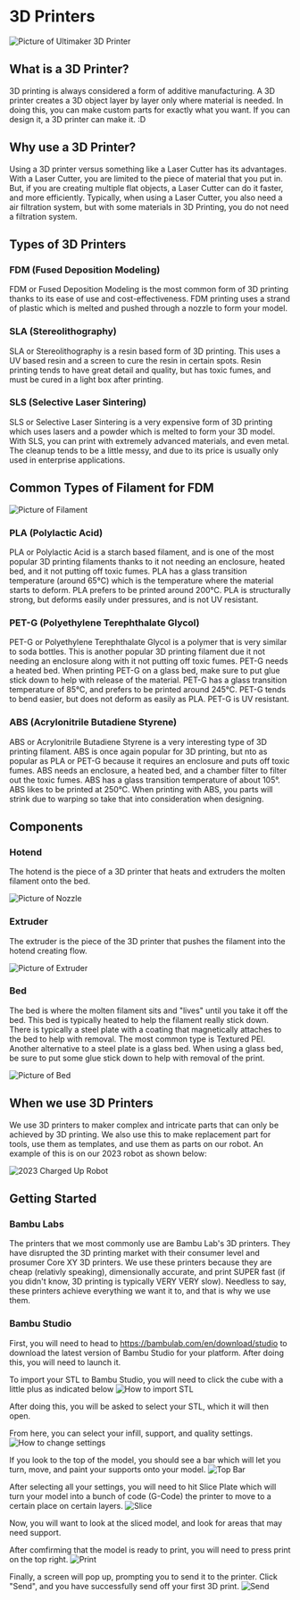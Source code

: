 # 3D Printers
![Picture of Ultimaker 3D Printer](https://cdn.discordapp.com/attachments/983922080879869962/1135469515489148998/Ultimaker_History_-_6_Ultimaker_2.png)
## What is a 3D Printer?
3D printing is always considered a form of additive manufacturing. A 3D printer creates a 3D object layer by layer only where material is needed. In doing this, you can make custom parts for exactly what you want. If you can design it, a 3D printer can make it. :D
## Why use a 3D Printer?
Using a 3D printer versus something like a Laser Cutter has its advantages. With a Laser Cutter, you are limited to the piece of material that you put in. But, if you are creating multiple flat objects, a Laser Cutter can do it faster, and more efficiently. Typically, when using a Laser Cutter, you also need a air filtration system, but with some materials in 3D Printing, you do not need a filtration system.

## Types of 3D Printers
### FDM (Fused Deposition Modeling)
FDM or Fused Deposition Modeling is the most common form of 3D printing thanks to its ease of use and cost-effectiveness. FDM printing uses a strand of plastic which is melted and pushed through a nozzle to form your model. 
### SLA (Stereolithography)
SLA or Stereolithography is a resin based form of 3D printing. This uses a UV based resin and a screen to cure the resin in certain spots. Resin printing tends to have great detail and quality, but has toxic fumes, and must be cured in a light box after printing. 
### SLS (Selective Laser Sintering)
SLS or Selective Laser Sintering is a very expensive form of 3D printing which uses lasers and a powder which is melted to form your 3D model. With SLS, you can print with extremely advanced materials, and even metal. The cleanup tends to be a little messy, and due to its price is usually only used in enterprise applications. 

## Common Types of Filament for FDM
![Picture of Filament](https://cdn.discordapp.com/attachments/898001388288741426/1135480694538240000/lighter.png)
### PLA (Polylactic Acid)
PLA or Polylactic Acid is a starch based filament, and is one of the most popular 3D printing filaments thanks to it not needing an enclosure, heated bed, and it not putting off toxic fumes. PLA has a glass transition temperature (around 65°C) which is the temperature where the material starts to deform. PLA prefers to be printed around 200°C. PLA is structurally strong, but deforms easily under pressures, and is not UV resistant. 
### PET-G (Polyethylene Terephthalate Glycol)
PET-G or Polyethylene Terephthalate Glycol is a polymer that is very similar to soda bottles. This is another popular 3D printing filament due it not needing an enclosure along with it not putting off toxic fumes. PET-G needs a heated bed. When printing PET-G on a glass bed, make sure to put glue stick down to help with release of the material. PET-G has a glass transition temperature of 85°C, and prefers to be printed around 245°C. PET-G tends to bend easier, but does not deform as easily as PLA. PET-G is UV resistant.
### ABS (Acrylonitrile Butadiene Styrene)
ABS or Acrylonitrile Butadiene Styrene is a very interesting type of 3D printing filament. ABS is once again popular for 3D printing, but nto as popular as PLA or PET-G because it requires an enclosure and puts off toxic fumes. ABS needs an enclosure, a heated bed, and a chamber filter to filter out the toxic fumes. ABS has a glass transition temperature of about 105°. ABS likes to be printed at 250°C. When printing with ABS, you parts will strink due to warping so take that into consideration when designing. 
## Components
### Hotend
The hotend is the piece of a 3D printer that heats and extruders the molten filament onto the bed.

![Picture of Nozzle](https://cdn.discordapp.com/attachments/898001388288741426/1135474400028807168/Extruder.png)

### Extruder
The extruder is the piece of the 3D printer that pushes the filament into the hotend creating flow.

![Picture of Extruder](https://cdn.discordapp.com/attachments/898001388288741426/1135474401131905114/Real_Extruder.png)

### Bed
The bed is where the molten filament sits and "lives" until you take it off the bed. This bed is typically heated to help the filament really stick down. There is typically a steel plate with a coating that magnetically attaches to the bed to help with removal. The most common type is Textured PEI. Another alternative to a steel plate is a glass bed. When using a glass bed, be sure to put some glue stick down to help with removal of the print.

![Picture of Bed](https://cdn.discordapp.com/attachments/898001388288741426/1135476188974948443/IMG_4184.jpg)

## When we use 3D Printers
We use 3D printers to maker complex and intricate parts that can only be achieved by 3D printing. We also use this to make replacement part for tools, use them as templates, and use them as parts on our robot. An example of this is on our 2023 robot as shown below:

![2023 Charged Up Robot](https://cdn.discordapp.com/attachments/898001388288741426/1135484459953684550/Spacer.png)

## Getting Started
### Bambu Labs
The printers that we most commonly use are Bambu Lab's 3D printers. They have disrupted the 3D printing market with their consumer level and prosumer Core XY 3D printers. We use these printers because they are cheap (relativly speaking), dimensionally accurate, and print SUPER fast (if you didn't know, 3D printing is typically VERY VERY slow). Needless to say, these printers achieve everything we want it to, and that is why we use them. 
### Bambu Studio
First, you will need to head to https://bambulab.com/en/download/studio to download the latest version of Bambu Studio for your platform. After doing this, you will need to launch it.

To import your STL to Bambu Studio, you will need to click the cube with a little plus as indicated below
![How to import STL](https://cdn.discordapp.com/attachments/898001388288741426/1135486523974877204/Add_Part.png)

After doing this, you will be asked to select your STL, which it will then open. 

From here, you can select your infill, support, and quality settings. 
![How to change settings](https://cdn.discordapp.com/attachments/898001388288741426/1135487340580712499/Your_Settings.png)

If you look to the top of the model, you should see a bar which will let you turn, move, and paint your supports onto your model. 
![Top Bar](https://cdn.discordapp.com/attachments/898001388288741426/1135488126723297290/Bar.png)

After selecting all your settings, you will need to hit Slice Plate which will turn your model into a bunch of code (G-Code)  the printer to move to a certain place on certain layers. 
![Slice](https://cdn.discordapp.com/attachments/898001388288741426/1135488785283567687/Print.png)

Now, you will want to look at the sliced model, and look for areas that may need support. 

After comfirming that the model is ready to print, you will need to press print on the top right. 
![Print](https://cdn.discordapp.com/attachments/898001388288741426/1135489503105142816/Print.png)

Finally, a screen will pop up, prompting you to send it to the printer. Click "Send", and you have successfully send off your first 3D print. 
![Send](https://cdn.discordapp.com/attachments/898001388288741426/1135489999559721032/Send.png)